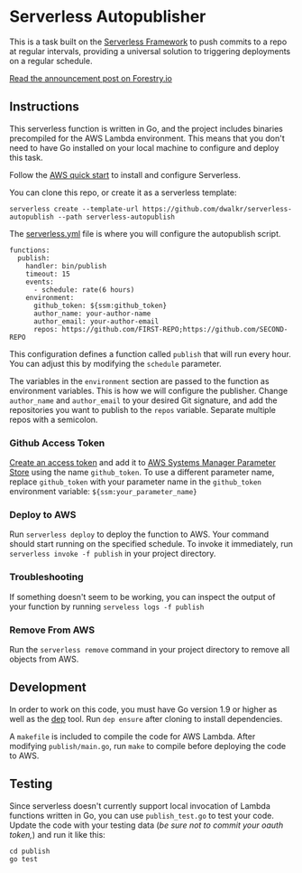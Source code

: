 # Serverless Autopublisher

This is a task built on the [Serverless Framework](https://serverless.com/) to push commits to a repo at regular intervals, providing a universal solution to triggering deployments on a regular schedule.

[Read the announcement post on Forestry.io](https://forestry.io/blog/automatically-publish-scheduled-posts-for-static-site/)

## Instructions

This serverless function is written in Go, and the project includes binaries precompiled for the AWS Lambda environment. This means that you don't need to have Go installed on your local machine to configure and deploy this task.

Follow the [AWS quick start](https://serverless.com/framework/docs/providers/aws/guide/quick-start/) to install and configure Serverless.

You can clone this repo, or create it as a serverless template:

```
serverless create --template-url https://github.com/dwalkr/serverless-autopublish --path serverless-autopublish
```

The [serverless.yml](serverless.yml) file is where you will configure the autopublish script.

```
functions:
  publish:
    handler: bin/publish
    timeout: 15
    events:
      - schedule: rate(6 hours)
    environment:
      github_token: ${ssm:github_token}
      author_name: your-author-name
      author_email: your-author-email
      repos: https://github.com/FIRST-REPO;https://github.com/SECOND-REPO
```

This configuration defines a function called `publish` that will run every hour. You can adjust this by modifying the `schedule` parameter.

The variables in the `environment` section are passed to the function as environment variables. This is how we will configure the publisher. Change `author_name` and `author_email` to your desired Git signature, and add the repositories you want to publish to the `repos` variable. Separate multiple repos with a semicolon.

### Github Access Token

[Create an access token](https://help.github.com/articles/creating-a-personal-access-token-for-the-command-line/) and add it to [AWS Systems Manager Parameter Store](https://docs.aws.amazon.com/systems-manager/latest/userguide/systems-manager-paramstore.html) using the name `github_token`. To use a different parameter name, replace `github_token` with your parameter name in the `github_token` environment variable: `${ssm:your_parameter_name}`

### Deploy to AWS

Run `serverless deploy` to deploy the function to AWS. Your command should start running on the specified schedule. To invoke it immediately, run `serverless invoke -f publish` in your project directory.

### Troubleshooting
If something doesn't seem to be working, you can inspect the output of your function by running `serveless logs -f publish`

### Remove From AWS

Run the `serverless remove` command in your project directory to remove all objects from AWS.


## Development

In order to work on this code, you must have Go version 1.9 or higher as well as the [dep](https://golang.github.io/dep/) tool. Run `dep ensure` after cloning to install dependencies.

A `makefile` is included to compile the code for AWS Lambda. After modifying `publish/main.go`, run `make` to compile before deploying the code to AWS.

## Testing

Since serverless doesn't currently support local invocation of Lambda functions written in Go, you can use `publish_test.go` to test your code. Update the code with your testing data (*be sure not to commit your oauth token,*) and run it like this:

```
cd publish
go test
```